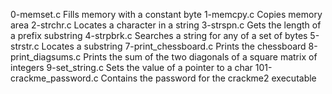 0-memset.c Fills memory with a constant byte 1-memcpy.c Copies memory area 2-strchr.c Locates a character in a string 3-strspn.c Gets the length of a prefix substring 4-strpbrk.c Searches a string for any of a set of bytes 5-strstr.c Locates a substring 7-print_chessboard.c Prints the chessboard 8-print_diagsums.c Prints the sum of the two diagonals of a square matrix of integers 9-set_string.c Sets the value of a pointer to a char 101-crackme_password.c Contains the password for the crackme2 executable
